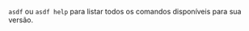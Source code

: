<!--
    single source of truth.
    import commands list from master branch of repo.
    not amenable to docs supporting git refs. Solution to be determined.
 -->

`asdf` ou `asdf help` para listar todos os comandos disponíveis para sua versão.

[](https://raw.githubusercontent.com/asdf-vm/asdf/master/help.txt ':include')
